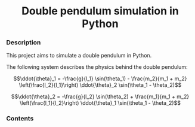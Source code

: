 # <center>Double pendulum simulation in Python

### Description
This project aims to simulate a double pendulum in Python.

The following system describes the physics behind the double pendulum:

$$\ddot{\theta}_1 = -\frac{g}{l_1} \sin(\theta_1) - 
\frac{m_2}{m_1 + m_2} \left(\frac{l_2}{l_1}\right) \ddot{\theta}_2 \sin(\theta_1 - \theta_2)$$

$$\ddot{\theta}_2 = -\frac{g}{l_2} \sin(\theta_2) + 
\frac{m_1}{m_1 + m_2} \left(\frac{l_1}{l_2}\right) \ddot{\theta}_1 \sin(\theta_1 - \theta_2)$$

### Contents

